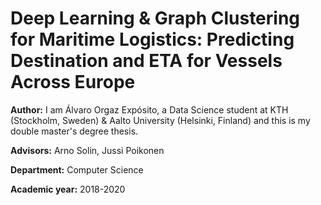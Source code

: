# Deep Learning & Graph Clustering for Maritime Logistics: Predicting Destination and ETA for Vessels Across Europe

**Author:** I am Álvaro Orgaz Expósito, a Data Science student at KTH (Stockholm, Sweden) & Aalto University (Helsinki, Finland) and this is my double master's degree thesis.

**Advisors:** Arno Solin, Jussi Poikonen

**Department:** Computer Science

**Academic year:** 2018-2020

